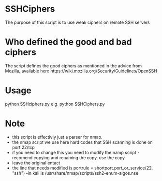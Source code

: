 # SSHCiphers
The purpose of this script is to use weak ciphers on remote SSH servers


# Who defined the good and bad ciphers
The script defines the good ciphers as mentioned in the advice from Mozilla, available here
https://wiki.mozilla.org/Security/Guidelines/OpenSSH

# Usage
python SSHciphers.py <ip address>
e.g. python SSHCiphers.py

# Note
- this script is effectivly just a parser for nmap.
- the nmap script we use here hard codes that SSH scanning is done on port 22/tcp
- if you need to change this you need to modify the namp script - recomend copying and renaming the copy. use the copy
- leave the original entact
- the line that needs modified is
    portrule = shortport.port_or_service(22, "ssh")
-in kali is /usr/share/nmap/scripts/ssh2-enum-algos.nse
